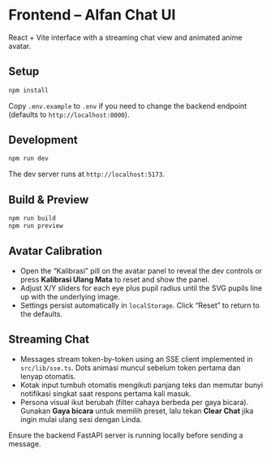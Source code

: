 # Frontend – Alfan Chat UI

React + Vite interface with a streaming chat view and animated anime avatar.

## Setup

```bash
npm install
```

Copy `.env.example` to `.env` if you need to change the backend endpoint (defaults to `http://localhost:8000`).

## Development

```bash
npm run dev
```

The dev server runs at `http://localhost:5173`.

## Build & Preview

```bash
npm run build
npm run preview
```

## Avatar Calibration

- Open the “Kalibrasi” pill on the avatar panel to reveal the dev controls or press **Kalibrasi Ulang Mata** to reset and show the panel.
- Adjust X/Y sliders for each eye plus pupil radius until the SVG pupils line up with the underlying image.
- Settings persist automatically in `localStorage`. Click “Reset” to return to the defaults.

## Streaming Chat

- Messages stream token-by-token using an SSE client implemented in `src/lib/sse.ts`. Dots animasi muncul sebelum token pertama dan lenyap otomatis.
- Kotak input tumbuh otomatis mengikuti panjang teks dan memutar bunyi notifikasi singkat saat respons pertama kali masuk.
- Persona visual ikut berubah (filter cahaya berbeda per gaya bicara). Gunakan **Gaya bicara** untuk memilih preset, lalu tekan **Clear Chat** jika ingin mulai ulang sesi dengan Linda.

Ensure the backend FastAPI server is running locally before sending a message.
